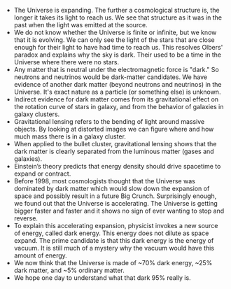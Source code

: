 - The Universe is expanding. The further a cosmological structure is, the longer it takes its light to reach us. We see that structure as it was in the past when the light was emitted at the source.
- We do not know whether the Universe is finite or infinite, but we know that it is evolving. We can only see the light of the stars that are close enough for their light to have had time to reach us. This resolves Olbers' paradox and explains why the sky is dark. Their used to be a time in the Universe where there were no stars.
- Any matter that is neutral under the electromagnetic force is "dark." So neutrons and neutrinos would be dark-matter candidates. We have evidence of another dark matter (beyond neutrons and neutrinos) in the Universe. It's exact nature as a particle (or something else) is unknown.
- Indirect evidence for dark matter comes from its gravitational effect on the rotation curve of stars in galaxy, and from the behavior of galaxies in galaxy clusters.
- Gravitational lensing refers to the bending of light around massive objects. By looking at distorted images we can figure where and how much mass there is in a galaxy cluster.
- When applied to the bullet cluster, gravitational lensing shows that the dark matter is clearly separated from the luminous matter (gases and galaxies).
- Einstein’s theory predicts that energy density should drive spacetime to expand or contract.
- Before 1998, most cosmologists thought that the Universe was dominated by dark matter which would slow down the expansion of space and possibly result in a future Big Crunch. Surprisingly enough, we found out that the Universe is accelerating. The Universe is getting bigger faster and faster and it shows no sign of ever wanting to stop and reverse.
- To explain this accelerating expansion, physicist invokes a new source of energy, called dark energy. This energy does not dilute as space expand. The prime candidate is that this dark energy is the energy of vacuum. It is still much of a mystery why the vacuum would have this amount of energy.
- We now think that the Universe is made of ~70% dark energy, ~25% dark matter, and ~5% ordinary matter.
- We hope one day to understand what that dark 95% really is.